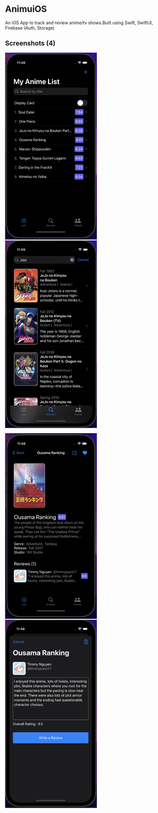 # AnimuiOS
An iOS App to track and review anime/tv shows.Built using Swift, SwiftUI, Firebase (Auth, Storage)

## Screenshots (4)
<p float="left">
  <img src="https://github.com/timmypass17/AnimuiOS/blob/main/Animu/Assets.xcassets/home.imageset/home.png" width="300">
  <img src="https://github.com/timmypass17/AnimuiOS/blob/main/Animu/Assets.xcassets/discover.imageset/discover.png" width="300"
</p>
<p float="left">
  <img src="https://github.com/timmypass17/AnimuiOS/blob/main/Animu/Assets.xcassets/detail.imageset/detail.png" width="300">
  <img src="https://github.com/timmypass17/AnimuiOS/blob/main/Animu/Assets.xcassets/edit.imageset/edit.png" width="300">
</p>
